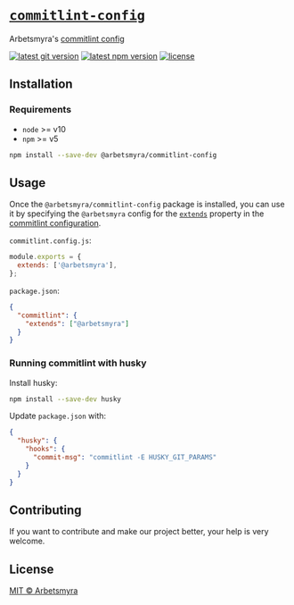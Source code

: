 # [`commitlint-config`](https://github.com/arbetsmyra/commitlint-config)

Arbetsmyra's [commitlint config](https://commitlint.js.org/#/concepts-shareable-config)

[![latest git version](https://img.shields.io/github/v/tag/arbetsmyra/commitlint-config?label=version)](https://github.com/arbetsmyra/commitlint-config)
[![latest npm version](https://img.shields.io/npm/v/@arbetsmyra/commitlint-config)](https://www.npmjs.com/package/@arbetsmyra/commitlint-config)
[![license](https://img.shields.io/github/license/arbetsmyra/commitlint-config)](https://github.com/arbetsmyra/commitlint-config/blob/master/LICENSE)

## Installation

### Requirements

- `node` >= v10
- `npm` >= v5

```bash
npm install --save-dev @arbetsmyra/commitlint-config
```

## Usage

Once the `@arbetsmyra/commitlint-config` package is installed, you can use it by specifying the `@arbetsmyra` config for the [`extends`](https://commitlint.js.org/#/reference-configuration?id=shareable-configuration) property in the [commitlint configuration](https://commitlint.js.org/#/reference-configuration?id=shareable-configuration).

`commitlint.config.js`:

```js
module.exports = {
  extends: ['@arbetsmyra'],
};
```

`package.json`:

```json
{
  "commitlint": {
    "extends": ["@arbetsmyra"]
  }
}
```

### Running commitlint with husky

Install husky:

```bash
npm install --save-dev husky
```

Update `package.json` with:

```json
{
  "husky": {
    "hooks": {
      "commit-msg": "commitlint -E HUSKY_GIT_PARAMS"
    }
  }
}
```

## Contributing

If you want to contribute and make our project better, your help is very welcome.

## License

[MIT © Arbetsmyra](https://choosealicense.com/licenses/mit/)
